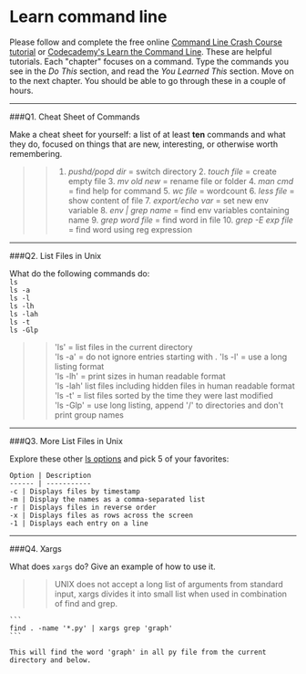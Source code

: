# Learn command line

Please follow and complete the free online [Command Line Crash Course
tutorial](https://web.archive.org/web/20160708171659/http://cli.learncodethehardway.org/book/) or [Codecademy's Learn the Command Line](https://www.codecademy.com/learn/learn-the-command-line). These are helpful tutorials. Each "chapter" focuses on a command. Type the commands you see in the _Do This_ section, and read the _You Learned This_ section. Move on to the next chapter. You should be able to go through these in a couple of hours.

---

###Q1.  Cheat Sheet of Commands  

Make a cheat sheet for yourself: a list of at least **ten** commands and what they do, focused on things that are new, interesting, or otherwise worth remembering.

> > 1. *pushd/popd dir* = switch directory  2. *touch file* = create empty file  3. *mv old new* = rename file or folder  4. *man cmd* = find help for command  5. *wc file* = wordcount  6. *less file* = show content of file  7. *export/echo var* = set new env variable  8. *env | grep name* = find env variables containing name 9. *grep word file* = find word in file  10. *grep -E exp file* = find word using reg expression  
    

---

###Q2.  List Files in Unix   

What do the following commands do:  
`ls`  
`ls -a`  
`ls -l`  
`ls -lh`  
`ls -lah`  
`ls -t`  
`ls -Glp`  

>> 'ls' = list files in the current directory  
  'ls -a' = do not ignore entries starting with .
  'ls -l' = use a long listing format  
  'ls -lh' = print sizes in human readable format  
  'ls -lah' list files including hidden files in human readable format  
  'ls -t' = list files sorted by the time they were last modified  
  'ls -Glp' = use long listing, append '/' to directories and don't print group names

---

###Q3.  More List Files in Unix  

Explore these other [ls options](http://www.techonthenet.com/unix/basic/ls.php) and pick 5 of your favorites:

> > 
    Option | Description
    ------ | -----------
    -c | Displays files by timestamp
    -m | Display the names as a comma-separated list
    -r | Displays files in reverse order
    -x | Displays files as rows across the screen
    -1 | Displays each entry on a line 

---

###Q4.  Xargs   

What does `xargs` do? Give an example of how to use it.

> > UNIX does not accept a long list of arguments from standard input, xargs divides it into small list when used in combination of find and grep.

    ```  
    find . -name '*.py' | xargs grep 'graph'
    ```

    This will find the word 'graph' in all py file from the current directory and below.

